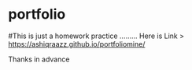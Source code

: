 # portfolio
#This is just a homework practice .........
Here is Link > https://ashiqraazz.github.io/portfoliomine/

Thanks in advance
